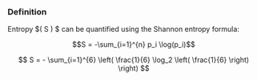 ### Definition
Entropy $\( S \) $ can be quantified using the Shannon entropy formula:

$$S = -\sum_{i=1}^{n} p_i \log(p_i)$$


$$
S = - \sum_{i=1}^{6} \left( \frac{1}{6} \log_2 \left( \frac{1}{6} \right) \right)
$$

